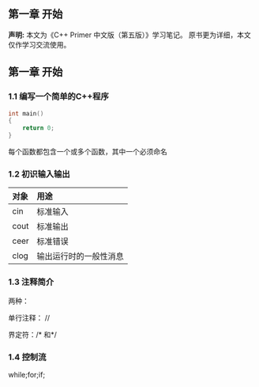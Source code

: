 ## 第一章 开始

**声明:**
本文为《C++ Primer 中文版（第五版）》学习笔记。
原书更为详细，本文仅作学习交流使用。

## 第一章 开始

### 1.1 编写一个简单的C++程序

```cpp
int main()
{
	return 0;
}
```

每个函数都包含一个或多个函数，其中一个必须命名

### 1.2 初识输入输出

| 对象 | 用途                   |
| :--- | :--------------------- |
| cin  | 标准输入               |
| cout | 标准输出               |
| ceer | 标准错误               |
| clog | 输出运行时的一般性消息 |

### 1.3 注释简介

两种：

单行注释： //

界定符：/* 和*/

### 1.4 控制流

while;for;if;